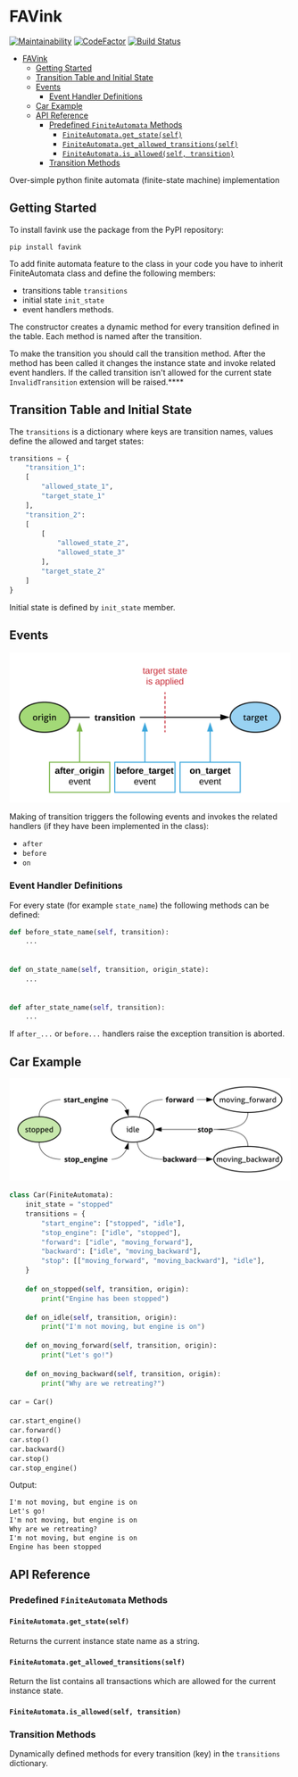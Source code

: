 # FAVink

[![Maintainability](https://api.codeclimate.com/v1/badges/7134fd6ab3adcd626ac9/maintainability)](https://codeclimate.com/github/k-vinogradov/favink/maintainability)
[![CodeFactor](https://www.codefactor.io/repository/github/k-vinogradov/favink/badge)](https://www.codefactor.io/repository/github/k-vinogradov/favink)
[![Build Status](https://travis-ci.org/k-vinogradov/favink.svg?branch=master)](https://travis-ci.org/k-vinogradov/favink)

- [FAVink](#favink)
  - [Getting Started](#getting-started)
  - [Transition Table and Initial State](#transition-table-and-initial-state)
  - [Events](#events)
    - [Event Handler Definitions](#event-handler-definitions)
  - [Car Example](#car-example)
  - [API Reference](#api-reference)
    - [Predefined `FiniteAutomata` Methods](#predefined-finiteautomata-methods)
      - [`FiniteAutomata.get_state(self)`](#finiteautomatagetstateself)
      - [`FiniteAutomata.get_allowed_transitions(self)`](#finiteautomatagetallowedtransitionsself)
      - [`FiniteAutomata.is_allowed(self, transition)`](#finiteautomataisallowedself-transition)
    - [Transition Methods](#transition-methods)

Over-simple python finite automata (finite-state machine) implementation

## Getting Started

To install favink use the package from the PyPI repository:

    pip install favink

To add finite automata feature to the class in your code you have to inherit
FiniteAutomata class and define the following members:

- transitions table `transitions`
- initial state `init_state`
- event handlers methods.

The constructor creates a dynamic method for every transition defined
in the table. Each method is named after the transition.

To make the transition you should call the transition method. After the method
has been called it changes the instance state and invoke related event handlers.
If the called transition isn't allowed for the current state `InvalidTransition`
extension will be raised.****

## Transition Table and Initial State

The `transitions` is a dictionary where keys are transition names,
values define the allowed and target states:

```Python
transitions = {
    "transition_1":
    [
        "allowed_state_1",
        "target_state_1"
    ],
    "transition_2":
    [
        [
            "allowed_state_2",
            "allowed_state_3"
        ],
        "target_state_2"
    ]
}
```

Initial state is defined by `init_state` member.

## Events

![Transition Life Cycle](https://github.com/k-vinogradov/favink/raw/master/docs/images/lifecycle.svg?sanitize=true)

Making of transition triggers the following events and invokes the related handlers
(if they have been implemented in the class):

- `after`
- `before`
- `on`

### Event Handler Definitions

For every state (for example `state_name`) the following methods can be defined:

```Python
def before_state_name(self, transition):
    ...


def on_state_name(self, transition, origin_state):
    ...


def after_state_name(self, transition):
    ...
```

If `after_...` or `before...` handlers raise the exception transition is aborted.

## Car Example

![Transition Life Cycle](https://github.com/k-vinogradov/favink/raw/master/docs/images/car.svg?sanitize=true)

```Python
class Car(FiniteAutomata):
    init_state = "stopped"
    transitions = {
        "start_engine": ["stopped", "idle"],
        "stop_engine": ["idle", "stopped"],
        "forward": ["idle", "moving_forward"],
        "backward": ["idle", "moving_backward"],
        "stop": [["moving_forward", "moving_backward"], "idle"],
    }

    def on_stopped(self, transition, origin):
        print("Engine has been stopped")

    def on_idle(self, transition, origin):
        print("I'm not moving, but engine is on")

    def on_moving_forward(self, transition, origin):
        print("Let's go!")

    def on_moving_backward(self, transition, origin):
        print("Why are we retreating?")

car = Car()

car.start_engine()
car.forward()
car.stop()
car.backward()
car.stop()
car.stop_engine()
```

Output:

    I'm not moving, but engine is on
    Let's go!
    I'm not moving, but engine is on
    Why are we retreating?
    I'm not moving, but engine is on
    Engine has been stopped

## API Reference

### Predefined `FiniteAutomata` Methods

#### `FiniteAutomata.get_state(self)`

Returns the current instance state name as a string.

#### `FiniteAutomata.get_allowed_transitions(self)`

Return the list contains all transactions which are allowed for the current instance state.

#### `FiniteAutomata.is_allowed(self, transition)`

### Transition Methods

Dynamically defined methods for every transition (key) in the `transitions` dictionary.